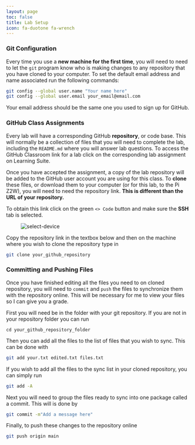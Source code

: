 ```yaml
---
layout: page
toc: false
title: Lab Setup
icon: fa-duotone fa-wrench
---
```


### Git Configuration
Every time you use a **new machine for the first time**, you will need to need to let the `git` program know who is making changes to any repository that you have cloned to your computer. To set the default email address and name associated run the following commands:

```bash
git config --global user.name "Your name here"
git config --global user.email your_email@email.com
```

Your email address should be the same one you used to sign up for GitHub.

### GitHub Class Assignments

Every lab will have a corresponding GitHub **repository**, or code base. This will normally be a collection of files that you will need to complete the lab, including the `README.md` where you will answer lab questions. To access the GitHub Classroom link for a lab click on the corresponding lab assignment on Learning Suite.

Once you have accepted the assignment, a copy of the lab repository will be added to the GitHub user account you are using for this class. To **clone** these files, or download them to your computer (or for this lab, to the Pi Z2W), you will need to need the repository link. **This is different than the URL of your repository.** 

To obtain this link click on the green `<> Code` button and make sure the **SSH** tab is selected. 

<figure class="image mx-auto" style="max-width: 750px">
    <img src="{% link assets/lab-setup/url.png %}" alt="select-device">
</figure>

Copy the repository link in the textbox below and then on the machine where you wish to clone the repository type in
```bash
git clone your_github_repository
```

### Committing and Pushing Files

Once you have finished editing all the files you need to on cloned repository, you will need to `commit` and `push` the files to synchronize them with the repository online. This will be necessary for me to view your files so I can give you a grade.

First you will need be in the folder with your git repository. If you are not in your repository folder you can run
```
cd your_github_repository_folder
```
Then you can add all the files to the list of files that you wish to sync. This can be done with
```bash
git add your.txt edited.txt files.txt
```
If you wish to add all the files to the sync list in your cloned repository, you can simply run
```bash
git add -A
```

Next you will need to group the files ready to sync into one package called a commit. This will is done by
```bash
git commit -m"Add a message here"
```

Finally, to push these changes to the repository online
```bash
git push origin main
```
<!-- 
### Tagging Submissions

To submit your lab, you must create a **tag** named `final` on your git repository. The following command will tag your most recent commit and push that tag to GitHub:

```bash
git tag final
git push origin final
```

This tag will point to your most recent commit of whichever branch you are currently located on (so make sure all of your changes are committed before running this). If you are not confident you did this correctly, you may want to go to a new directory (not in your repo) and run `git clone --branch final <repo_url>` to clone your tag and verify that it builds and runs correctly.

If, after you create this tag, you want to change it (i.e., re-submit your code), you can run the following commands and include the –force option to overwrite the tag:
```bash
git tag --force final
git push --force origin final
```
If you don’t use the correct tag name (`final`), the lab will not be counted as submitted. -->
